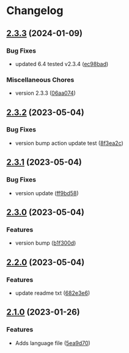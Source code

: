 # Changelog

## [2.3.3](https://github.com/devuri/shortcode-options/compare/2.3.2...2.3.3) (2024-01-09)


### Bug Fixes

* updated 6.4 tested v2.3.4 ([ec98bad](https://github.com/devuri/shortcode-options/commit/ec98bad3abcd582786cc7cc21849b78d243a74a7))


### Miscellaneous Chores

* version 2.3.3 ([06aa074](https://github.com/devuri/shortcode-options/commit/06aa074280a793372e476a8b8a8fdb14c6db5815))

## [2.3.2](https://github.com/devuri/shortcode-options/compare/v2.3.1...2.3.2) (2023-05-04)


### Bug Fixes

* version bump action update test ([8f3ea2c](https://github.com/devuri/shortcode-options/commit/8f3ea2ca7c989970731cf082b8bb66d6ba1b715b))

## [2.3.1](https://github.com/devuri/shortcode-options/compare/v2.3.0...v2.3.1) (2023-05-04)


### Bug Fixes

* version update ([ff9bd58](https://github.com/devuri/shortcode-options/commit/ff9bd58ef8a11b3e6a5fd36d5b83ad9332a627cf))

## [2.3.0](https://github.com/devuri/shortcode-options/compare/v2.2.0...v2.3.0) (2023-05-04)


### Features

* version bump ([b1f300d](https://github.com/devuri/shortcode-options/commit/b1f300d6dd3c0cb1c5d90c3e9b4b40c6e7e161d6))

## [2.2.0](https://github.com/devuri/shortcode-options/compare/v2.1.0...v2.2.0) (2023-05-04)


### Features

* update readme txt ([682e3e6](https://github.com/devuri/shortcode-options/commit/682e3e6fce89528cc8bc60cb7c6e08906ad6b691))

## [2.1.0](https://github.com/devuri/shortcode-options/compare/v2.0.4...v2.1.0) (2023-01-26)


### Features

* Adds language file ([5ea9d70](https://github.com/devuri/shortcode-options/commit/5ea9d70a4aa9555b8c1b890ed499cf22cf036ed7))
